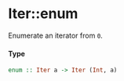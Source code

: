 # Iter::enum

Enumerate an iterator from `0`.

#### Type
```haskell
enum :: Iter a -> Iter (Int, a)
```

